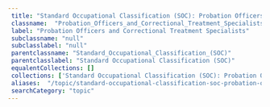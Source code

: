 ```yaml
--- 
 title: "Standard Occupational Classification (SOC): Probation Officers and Correctional Treatment Specialists" 
 classname:  "Probation_Officers_and_Correctional_Treatment_Specialists" 
 label: "Probation Officers and Correctional Treatment Specialists" 
 subclassname: "null" 
 subclasslabel: "null" 
 parentclassname: "Standard_Occupational_Classification_(SOC)" 
 parentclasslabel: "Standard Occupational Classification (SOC)" 
 equalentCollections: [] 
 collections: ['Standard Occupational Classification (SOC): Probation Officers and Correctional Treatment Specialists']
 aliases:  "/topic/standard-occupational-classification-soc-probation-officers-and-correctional-treatment-specialists"  
 searchCategory: "topic" 
---
```


